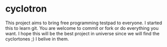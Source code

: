 # cyclotron
This project aims to bring free programming testpad to everyone. I started this to learn git. You are welcome to commit or fork or do everything you want. I hope this will be the best project in universe since we will find the cyclortones ;) I belive in them.